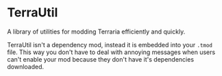 # TerraUtil
A library of utilities for modding Terraria efficiently and quickly.

TerraUtil isn't a dependency mod, instead it is embedded into your `.tmod` file.
This way you don't have to deal with annoying messages when users can't enable your mod because they don't have it's dependencies downloaded.
